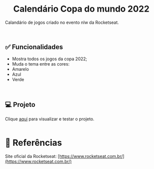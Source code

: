 <h1 align="center">Calendário Copa do mundo 2022</h1>

<p>Calandário de jogos criado no evento nlw da Rocketseat.</p><br>

<h2>✅ Funcionalidades</h2>
    <ul>
    <li>Mostra todos os jogos da copa 2022;</li>
    <li>Muda o tema entre as cores:
        <li>Amarelo</li>
        <li>Azul</li>
        <li>Verde</li>
    </li>
</ul><br>

<h2>💻 Projeto</h2>

<p>Clique <a href="https://thainno.github.io/Calendario-Copa-2022/">aqui</a> para visualizar e testar o projeto.</p

<img src=""></img><br>

### 

<h1>🔗 Referências</h1>
<p>Site oficial da Rocketseat: <a href="[https://www.rocketseat.com.br/](https://www.rocketseat.com.br/)"</a>[https://www.rocketseat.com.br/](https://www.rocketseat.com.br/)</p>